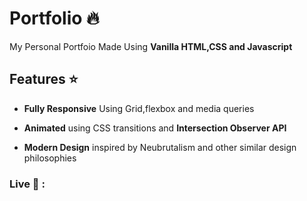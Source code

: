 # Portfolio 🔥

My Personal Portfoio Made Using **Vanilla HTML,CSS and Javascript**

## Features ⭐

- **Fully Responsive** Using Grid,flexbox and media queries

- **Animated** using CSS transitions and **Intersection Observer API**

- **Modern Design** inspired by Neubrutalism and other similar design philosophies

### Live 🔗 : 

